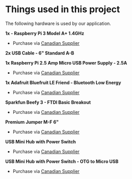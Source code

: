 # Things used in this project
The following hardware is used by our application.

**1x - Raspberry Pi 3 Model A+ 1.4GHz**

* Purchase via [Canadian Supplier](https://elmwoodelectronics.ca/products/raspberry-pi-3-model-a)

**2x USB Cable - 6" Standard A-B**

**1x Raspberry Pi 2.5 Amp Micro USB Power Supply - 2.5A**

* Purchase via [Canadian Supplier](https://elmwoodelectronics.ca/products/raspberry-pi-2-amp-micro-usb-power-supply)

**1x Adafruit Bluefruit LE Friend - Bluetooth Low Energy**

* Purchase via [Canadian Supplier](https://elmwoodelectronics.ca/products/bluefruit-le-friend-bluetooth-low-energy-ble-4-0-nrf51822)

**Sparkfun Beefy 3 - FTDI Basic Breakout**

* Purchase via [Canadian Supplier](https://elmwoodelectronics.ca/products/13746)

**Premium Jumper M-F 6"**

* Purchase via [Canadian Supplier](https://elmwoodelectronics.ca/products/premium-jumper-wire-10-pack-m-f-6)

**USB Mini Hub with Power Switch**

* Purchase via [Canadian Supplier](https://elmwoodelectronics.ca/products/usb-mini-hub-with-power-switch)

**USB Mini Hub with Power Switch - OTG to Micro USB**

* Purchase via [Canadian Supplier](https://elmwoodelectronics.ca/products/usb-mini-hub-with-power-switch-otg-micro-usb)
